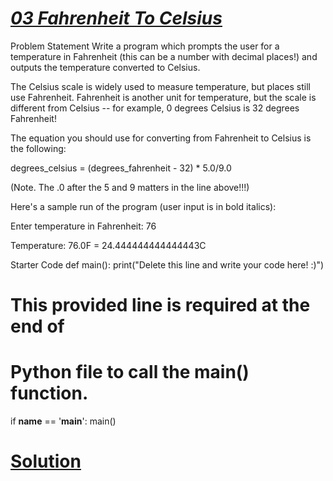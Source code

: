 # [*03 Fahrenheit To Celsius*](https://colab.research.google.com/drive/1p7L6XpyxC4o3TwD1QV4lP7ZBzBLUN9nN?usp=sharing)

 Problem Statement
Write a program which prompts the user for a temperature in Fahrenheit (this can be a number with decimal places!) and outputs the temperature converted to Celsius.

The Celsius scale is widely used to measure temperature, but places still use Fahrenheit. Fahrenheit is another unit for temperature, but the scale is different from Celsius -- for example, 0 degrees Celsius is 32 degrees Fahrenheit!

The equation you should use for converting from Fahrenheit to Celsius is the following:

degrees_celsius = (degrees_fahrenheit - 32) * 5.0/9.0

(Note. The .0 after the 5 and 9 matters in the line above!!!)

Here's a sample run of the program (user input is in bold italics):

Enter temperature in Fahrenheit: 76

Temperature: 76.0F = 24.444444444444443C

Starter Code
def main():
    print("Delete this line and write your code here! :)")


# This provided line is required at the end of
# Python file to call the main() function.
if __name__ == '__main__':
    main()
# [Solution](https://colab.research.google.com/drive/1p7L6XpyxC4o3TwD1QV4lP7ZBzBLUN9nN?usp=sharing)
